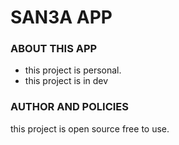 # SAN3A APP

### ABOUT THIS APP

- this project is personal.
- this project is in dev

### AUTHOR AND POLICIES

this project is open source free to use.
